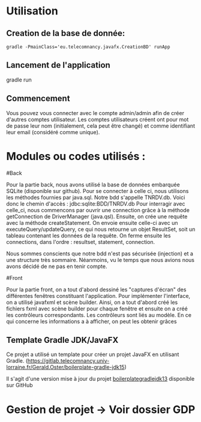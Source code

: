 
# Utilisation 

## Creation de la base de donnée:

```
gradle -PmainClass='eu.telecomnancy.javafx.CreationBD' runApp
```
## Lancement de l'application

gradle run

## Commencement

Vous pouvez vous connecter avec le compte admin/admin afin de créer d'autres comptes utilisateur. Les comptes utilisateurs créent ont pour mot de passe leur nom (initialement, cela peut être changé) et comme identifiant leur email (considéré comme unique).

# Modules ou codes utilisés :

#Back

Pour la partie back, nous avons utilisé la base de données embarquée SQLite (disponible sur github). 
Pour se connecter à celle ci, nous utilisons les méthodes fournies par java.sql.
Notre bdd s'appelle TNRDV.db. Voici donc le chemin d'accès : jdbc:sqlite:BDD/TNRDV.db
Pour interragir avec celle_ci, nous commencons par ouvrir une connection grâce à la méthode getConnection de DriverManager (java.qsl).
Ensuite, on crée une requête avec la méthode createStatement.
On envoie ensuite celle-ci avec un executeQuery/updateQuery, ce qui nous retourne un objet ResultSet, soit un tableau contenant les données de la requête.
On ferme ensuite les connections, dans l'ordre : resultset, statement, connection.

Nous sommes conscients que notre bdd n'est pas sécurisée (injection) et a une structure très sommaire. Néanmoins, vu le temps que nous avions nous avons décidé de ne pas en tenir compte.

#Front

Pour la partie front, on a tout d'abord dessiné les "captures d'écran" des différentes fenêtres constituant l'application. Pour implémenter l'interface, on a utilisé javafxml et scène builder. Ainsi, on a tout d'abord créé les fichiers fxml avec scène builder pour chaque fenêtre et ensuite on a créé les contrôleurs correspondants. Les contrôleurs sont liés au modèle. En ce qui concerne les informations a à afficher, on peut les obtenir grâces

## Template Gradle JDK/JavaFX

Ce projet a utilisé un template pour créer un projet JavaFX en utilisant Gradle. (https://gitlab.telecomnancy.univ-lorraine.fr/Gerald.Oster/boilerplate-gradle-jdk15)

Il s'agit d'une version mise à jour du projet  [boilerplategradlejdk13](https://github.com/Typhon0/boilerplategradlejdk13) disponible sur GitHub

# Gestion de projet -> Voir dossier GDP
